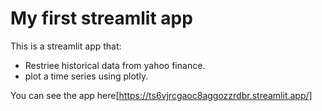 # My first streamlit app

This is a streamlit app that:

- Restriee historical data from yahoo finance.
- plot a time series using plotly.

You can see the app here[https://ts6vjrcgaoc8aggozzrdbr.streamlit.app/]
